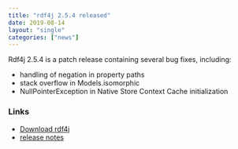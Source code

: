 ```yaml
---
title: "rdf4j 2.5.4 released"
date: 2019-08-14
layout: "single"
categories: ["news"]
---
```

Rdf4j 2.5.4 is a patch release containing several bug fixes, including:
<!--more-->

- handling of negation in property paths
- stack overflow in Models.isomorphic
- NullPointerException in Native Store Context Cache initialization 

### Links

- [Download rdf4j](/download/)
- [release notes](/release-notes/#2-5-4)
